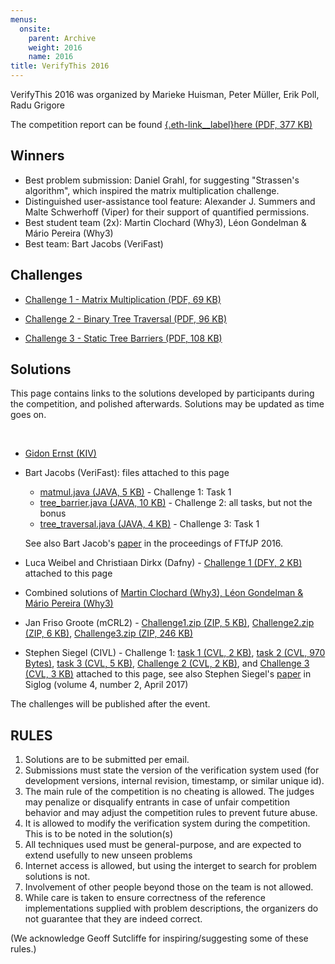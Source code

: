 ```yaml
---
menus: 
  onsite:
    parent: Archive
    weight: 2016
    name: 2016    
title: VerifyThis 2016
---
```


VerifyThis 2016 was organized by Marieke Huisman, Peter Müller, Erik Poll, Radu Grigore

The competition report can be found [{.eth-link__label}here
(PDF, 377 KB)](HuismanMonahanMuellerPoll16.pdf)

## Winners

-   Best problem submission: Daniel Grahl, for suggesting "Strassen's algorithm", which inspired the matrix multiplication challenge.
-   Distinguished user-assistance tool feature: Alexander J. Summers and Malte Schwerhoff (Viper) for their support of quantified
    permissions.
-   Best student team (2x): Martin Clochard (Why3), Léon Gondelman & Mário Pereira (Why3)
-   Best team: Bart Jacobs (VeriFast)

## Challenges

* [Challenge 1 - Matrix Multiplication (PDF, 69 KB)](challenges/Challenge%201%20-%20Matrix%20Multiplication.pdf)

* [Challenge 2 - Binary Tree Traversal (PDF, 96 KB)](challenges/Challenge%202%20-%20Binary%20Tree%20Traversal%20.pdf)

* [Challenge 3 - Static Tree Barriers (PDF, 108 KB)](challenges/Challenge%203%20-%20Static%20Tree%20Barriers.pdf)

## Solutions

This page contains links to the solutions developed by participants
during the competition, and polished afterwards. Solutions may be
updated as time goes on.

 

-   [Gidon Ernst (KIV)](https://swt.informatik.uni-augsburg.de/swt/projects/verifythis-competition-2016/index.html)
-   Bart Jacobs (VeriFast): files attached to this page
    -   [matmul.java (JAVA, 5 KB)](solutions//matmul.java) - Challenge 1: Task 1
    -   [tree_barrier.java (JAVA, 10 KB)](solutions//tree_barrier.java) - Challenge 2: all tasks, but not the bonus
    -   [tree_traversal.java (JAVA, 4 KB)](solutions//tree_traversal.java) - Challenge 3: Task 1 

    See also Bart Jacob's [paper](http://dl.acm.org/citation.cfm?id=2955818&CFID=927804033&CFTOKEN=57745610) in the proceedings of FTfJP 2016.

-   Luca Weibel and Christiaan Dirkx (Dafny) - [Challenge 1 (DFY, 2 KB)](solutions//challenge1.dfy)
    attached to this page
-   Combined solutions of [Martin  Clochard (Why3), Léon Gondelman & Mário Pereira (Why3)](http://toccata.lri.fr/gallery/verifythis2016.en.html)
-   Jan Friso Groote (mCRL2) - [Challenge1.zip (ZIP, 5 KB)](solutions//ChallengeI.zip),
    [Challenge2.zip (ZIP, 6 KB)](solutions//ChallengeII.zip),
    [Challenge3.zip (ZIP, 246 KB)](solutions//ChallengeIII.zip)
-   Stephen Siegel (CIVL) - Challenge 1: [task 1 (CVL, 2 KB)](solutions//mmp1.cvl), 
    [task 2 (CVL, 970 Bytes)](solutions//mmp2.cvl),
    [task 3 (CVL, 5 KB)](solutions//mmp3.cvl),
    [Challenge 2 (CVL, 2 KB)](solutions//tree(1).cvl),
    and [Challenge 3 (CVL, 3 KB)](solutions//barrier.cvl)
    attached to this page, see also Stephen Siegel's [paper](http://siglog.org/download/12th-newsletter-april-2017/?wpdmdl=369#page=57) in Siglog (volume 4, number 2, April 2017)

The challenges will be published after the event.

## RULES

1.  Solutions are to be submitted per email.
2.  Submissions must state the version of the verification system used
    (for development versions, internal revision, timestamp, or similar
    unique id).
3.  The main rule of the competition is no cheating is allowed. The
    judges may penalize or disqualify entrants in case of unfair
    competition behavior and may adjust the competition rules to prevent
    future abuse.
4.  It is allowed to modify the verification system during the
    competition. This is to be noted in the solution(s)
5.  All techniques used must be general-purpose, and are expected to
    extend usefully to new unseen problems
6.  Internet access is allowed, but using the interget to search for
    problem solutions is not.
7.  Involvement of other people beyond those on the team is not allowed.
8.  While care is taken to ensure correctness of the reference
    implementations supplied with problem descriptions, the organizers
    do not guarantee that they are indeed correct.

(We acknowledge Geoff Sutcliffe for inspiring/suggesting some of these
rules.)
